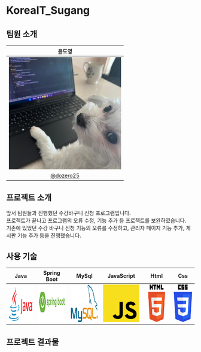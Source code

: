 # KoreaIT_Sugang

<div align="center">
</div>


## 팀원 소개
|      윤도영       |                                                                                                            
| :-----: | 
| <img src="/readme.images/123.jpg" width="300" height="300"/> | 
|   [@dozero25](https://github.com/dozero25)   |


## 프로젝트 소개
<p>
앞서 팀원들과 진행했던 수강바구니 신청 프로그램입니다.</br>
프로젝트가 끝나고 프로그램의 오류 수정, 기능 추가 등 프로젝트를 보완하였습니다.</br>
기존에 있었던 수강 바구니 신청 기능의 오류를 수정하고, 관리자 페이지 기능 추가, 게시판 기능 추가 등을 진행했습니다. </br>
</p>

## 사용 기술
|    Java   | Spring Boot |  MySql   |  JavaScript   | Html | Css |
| :--------: | :--------: | :------: | :-----: | :--------: | :--------: |
|   <img src="/readme.images/java.png" width="200" height="100"/>  |   <img src="/readme.images/springboot.png" width="200" height="100"/>    | <img src="/readme.images/mysql.png" width="200" height="100"/> |  <img src="/readme.images/js.png" width="200" height="100"/> |   <img src="/readme.images/html.png" width="200" height="100"/>    |   <img src="/readme.images/css.png" width="150" height="100"/>   |

## 프로젝트 결과물

